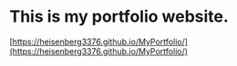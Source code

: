 # This is my portfolio website.
[https://heisenberg3376.github.io/MyPortfolio/](https://heisenberg3376.github.io/MyPortfolio/)
